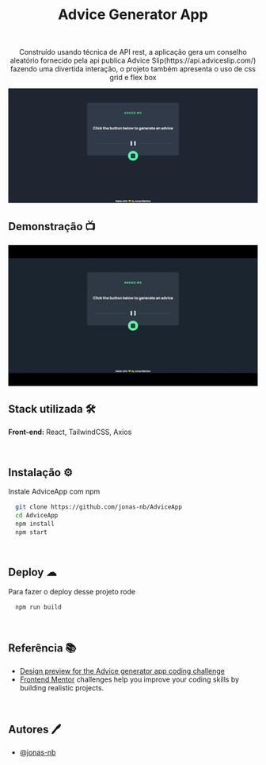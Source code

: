 <h1 align='center'>Advice Generator App</h1>
</br>
<p align='center'>Construído usando técnica de API rest, a aplicação gera um conselho aleatório fornecido pela api publica Advice Slip(https://api.adviceslip.com/) fazendo uma divertida interação, o projeto também apresenta o uso de css grid e flex box </p>

<img src='src/assets/images/app.png/'>
<br/>

<h2 >Demonstração 📺</h2>
<img src='src/assets/images/gif.gif'/>
</br>

<h2>Stack utilizada 🛠</h2>
<p><b>Front-end:</b> React, TailwindCSS, Axios</p>

</br>

## Instalação ⚙

Instale AdviceApp com npm

```bash
  git clone https://github.com/jonas-nb/AdviceApp
  cd AdviceApp
  npm install
  npm start
```

<br/>

## Deploy ☁

Para fazer o deploy desse projeto rode

```bash
  npm run build
```

<br/>

## Referência 📚

-   [Design preview for the Advice generator app coding challenge](./design/desktop-preview.jpg)
-   [Frontend Mentor](https://www.frontendmentor.io) challenges help you improve your coding skills by building realistic projects.

<br/>

## Autores 🖊

-   [@jonas-nb](https://www.github.com/jonas-nb)
